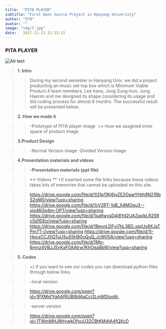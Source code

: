 ```yaml
---
title:  "PITA PLAYER"
subtitle: "First Open Source Project in Hanyang University"
author: "안개"
avatar: ""
image: "img/f.jpg"
date:   2017-12-13 12:13:12
---
```


### PITA PLAYER

![Alt text](/img//logo.jpg)





>**1. Intro**
  
   >>During my second semester in Hanyang Univ. we did a project producting an music set-top box which is Minimum Viable Product.4 team members, Lee hana, Jung Sung-hun, Jung Haerim and me designed its shape considering its usage and did coding process for almost 6 months. The successful result will be presented below.

>**2. How we made it**
  
  >>-Prototype of PITA player
  >>image 
  >>-how we assgined inner space of product
  >>image 
  
>**3.Product Design**
  
   >>-Normal Version 
   >>image 
   >>-Divided Version
   >>image 
   
>**4.Presentation materials and videos**
  >>**-Presentation materials (ppt file)**
  
  >>**-Videos **
  >>+)I inserted some file links because these videos takes lots of memories that cannot be uploaded on this site.

  >>https://drive.google.com/file/d/1I31p11Kj6jyZE2OawYHth9N21RbS2gM0/view?usp=sharing
  >>https://drive.google.com/file/d/1cV2RT-1sB_X4MGgu3--olx46Gp4m-OPT/view?usp=sharing
  >>https://drive.google.com/file/d/1sa9wysD4j8Yd2UAZaslkLR25RcSd1DEp/view?usp=sharing
  >>https://drive.google.com/file/d/1BeynLDFvi7hL3BD_ppiUs8XJsTPm7T-i/view?usp=sharing
  >>https://drive.google.com/file/d/1I-HpcxCCJ5QTuU5uS5H80oQuQ_JcW05A/view?usp=sharing
  >>https://drive.google.com/file/d/1Mp-6mnz4VBJJSyKxF0AAtrw1KhOea8bW/view?usp=sharing

>**5. Codes**
 
   
>>+) if you want to see our codes you can download python files through below links.
   
   >>-local version
   
   >>https://drive.google.com/open?id=1PXMsfYgAAf6UBI8dAaCcj2LmM2tuo6r_
    
   
   >>-server version 
   
   >>https://drive.google.com/open?id=1TWmMHJ8HywkOfyuU32CBtKM4tA4fQXcD


